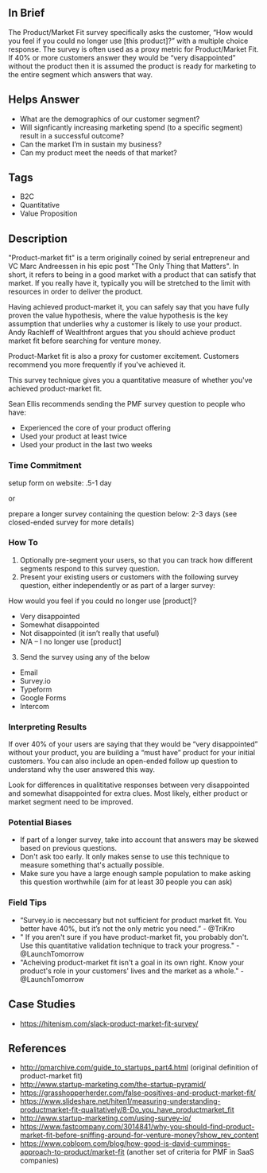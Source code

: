 ## In Brief

The Product/Market Fit survey specifically asks the customer, “How would you feel if you could no longer use [this product]?” with a multiple choice response. The survey is often used as a proxy metric for Product/Market Fit. If 40% or more customers answer they would be “very disappointed” without the product then it is assumed the product is ready for marketing to the entire segment which answers that way.

## Helps Answer
 * What are the demographics of our customer segment?
 * Will signficantly increasing marketing spend (to a specific segment) result in a successful outcome?
 * Can the market I’m in sustain my business?
 * Can my product meet the needs of that market?

## Tags
 * B2C
 * Quantitative
 * Value Proposition

## Description

"Product-market fit" is a term originally coined by serial entrepreneur and VC Marc Andreessen in his epic post "The Only Thing that Matters". In short, it refers to being in a good market with a product that can satisfy that market. If you really have it, typically you will be stretched to the limit with resources in order to deliver the product. 

Having achieved product-market it, you can safely say that you have fully proven the value hypothesis, where the value hypothesis is the key assumption that underlies why a customer is likely to use your product. Andy Rachleff of Wealthfront argues that you should achieve product market fit before searching for venture money. 

Product-Market fit is also a proxy for customer excitement. Customers recommend you more frequently if you've achieved it. 

This survey technique gives you a quantitative measure of whether you've achieved product-market fit. 

Sean Ellis recommends sending the PMF survey question to people who have:
 * Experienced the core of your product offering
 * Used your product at least twice
 * Used your product in the last two weeks

### Time Commitment

setup form on website: .5-1 day

or 

prepare a longer survey containing the question below: 2-3 days (see closed-ended survey for more details)

### How To

1. Optionally pre-segment your users, so that you can track how different segments respond to this survey question.
2. Present your existing users or customers with the following survey question, either independently or as part of a larger survey:

How would you feel if you could no longer use [product]?

 * Very disappointed
 * Somewhat disappointed
 * Not disappointed (it isn’t really that useful)
 * N/A – I no longer use [product]

3. Send the survey using any of the below
 * Email
 * Survey.io
 * Typeform
 * Google Forms
 * Intercom


### Interpreting Results

If over 40% of your users are saying that they would be “very disappointed” without your product, you are building a “must have” product for your initial customers. You can also include an open-ended follow up question to understand why the user answered this way. 


Look for differences in qualititative responses between very disappointed and somewhat disappointed for extra clues. Most likely, either product or market segment need to be improved. 

### Potential Biases

 * If part of a longer survey, take into account that answers may be skewed based on previous questions.
 * Don't ask too early. It only makes sense to use this technique to measure something that's actually possible.
 * Make sure you have a large enough sample population to make asking this question worthwhile (aim for at least 30 people you can ask)

### Field Tips
 * “Survey.io is neccessary but not sufficient for product market fit. You better have 40%, but it’s not the only metric you need.” - @TriKro
 * " If you aren't sure if you have product-market fit, you probably don't. Use this quantitative validation technique to track your progress." - @LaunchTomorrow
 * "Acheiving product-market fit isn't a goal in its own right. Know your product's role in your customers' lives and the market as a whole." - @LaunchTomorrow

## Case Studies
 * https://hitenism.com/slack-product-market-fit-survey/
 
## References
 * http://pmarchive.com/guide_to_startups_part4.html (original definition of product-market fit)
 * http://www.startup-marketing.com/the-startup-pyramid/
 * https://grasshopperherder.com/false-positives-and-product-market-fit/
 * https://www.slideshare.net/hiten1/measuring-understanding-productmarket-fit-qualitatively/8-Do_you_have_productmarket_fit
 * http://www.startup-marketing.com/using-survey-io/
 * https://www.fastcompany.com/3014841/why-you-should-find-product-market-fit-before-sniffing-around-for-venture-money?show_rev_content
 * https://www.cobloom.com/blog/how-good-is-david-cummings-approach-to-product/market-fit (another set of criteria for PMF in SaaS companies)
